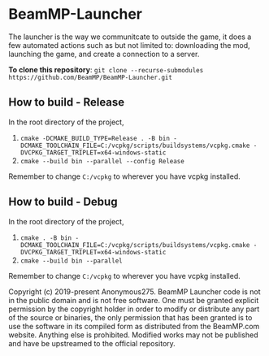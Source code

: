 # BeamMP-Launcher

The launcher is the way we communitcate to outside the game, it does a few automated actions such as but not limited to: downloading the mod, launching the game, and create a connection to a server.

**To clone this repository**: `git clone --recurse-submodules https://github.com/BeamMP/BeamMP-Launcher.git`

## How to build - Release

In the root directory of the project,
1. `cmake -DCMAKE_BUILD_TYPE=Release . -B bin -DCMAKE_TOOLCHAIN_FILE=C:/vcpkg/scripts/buildsystems/vcpkg.cmake -DVCPKG_TARGET_TRIPLET=x64-windows-static`
2. `cmake --build bin --parallel --config Release`
   
Remember to change `C:/vcpkg` to wherever you have vcpkg installed. 

## How to build - Debug

In the root directory of the project,
1. `cmake . -B bin -DCMAKE_TOOLCHAIN_FILE=C:/vcpkg/scripts/buildsystems/vcpkg.cmake -DVCPKG_TARGET_TRIPLET=x64-windows-static`
2. `cmake --build bin --parallel`

Remember to change `C:/vcpkg` to wherever you have vcpkg installed. 

Copyright (c) 2019-present Anonymous275.
BeamMP Launcher code is not in the public domain and is not free software.
One must be granted explicit permission by the copyright holder in order to modify or distribute any part of the source or binaries,
the only permission that has been granted is to use the software in its compiled form as distributed from the BeamMP.com website.
Anything else is prohibited. Modified works may not be published and have be upstreamed to the official repository.
